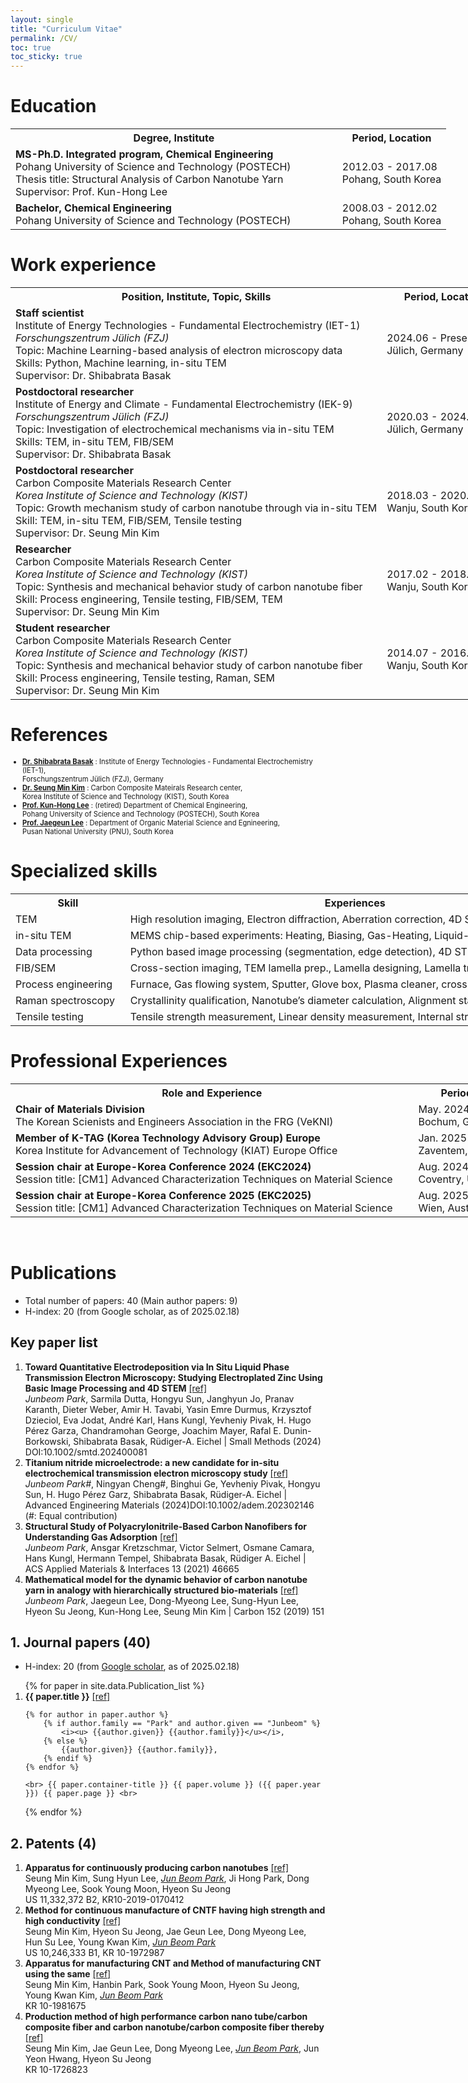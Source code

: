 ```yaml
---
layout: single
title: "Curriculum Vitae"
permalink: /CV/
toc: true
toc_sticky: true
---
```


# Education

<table style="width:1000px">
    <tr>
        <th style="width:75%">
            Degree, Institute
        </th>
        <th>
            Period, Location
        </th>
    </tr>
    <tr>
        <td>
            <b>MS-Ph.D. Integrated program, Chemical Engineering</b><br>
            Pohang University of Science and Technology (POSTECH)<br>
            Thesis title: Structural Analysis of Carbon Nanotube Yarn <br>
            Supervisor: Prof. Kun-Hong Lee
        </td>
        <td>
            2012.03 - 2017.08<br>
            Pohang, South Korea
        </td>
    </tr>
    <tr>
        <td>
            <b>Bachelor, Chemical Engineering</b><br>
            Pohang University of Science and Technology (POSTECH)<br>
        </td>
        <td>
            2008.03 - 2012.02<br>
            Pohang, South Korea
        </td>
    </tr>
</table>


# Work experience
<table style="width:1000px">
    <tr>
        <th style="width:75%">
            Position, Institute, Topic, Skills
        </th>
        <th>
            Period, Location
        </th>
    </tr>
    <tr>
        <td>
            <b>Staff scientist</b><br>
            Institute of Energy Technologies - Fundamental Electrochemistry (IET-1)<br>
            <i>Forschungszentrum Jülich (FZJ)</i> <br>
            Topic: Machine Learning-based analysis of electron microscopy data<br>
            Skills: Python, Machine learning, in-situ TEM<br>
            Supervisor: Dr. Shibabrata Basak
        </td>
        <td>
            2024.06 - Present <br>
            Jülich, Germany
        </td>
    </tr>
    <tr>
        <td>
            <b>Postdoctoral researcher</b><br>
            Institute of Energy and Climate - Fundamental Electrochemistry (IEK-9)<br>
            <i>Forschungszentrum Jülich (FZJ)</i><br>
            Topic: Investigation of electrochemical mechanisms via in-situ TEM<br>
            Skills: TEM, in-situ TEM, FIB/SEM<br>
            Supervisor: Dr. Shibabrata Basak
        </td>
        <td>
            2020.03 - 2024.05 <br>
            Jülich, Germany
        </td>
    </tr>
    <tr>
        <td>
            <b>Postdoctoral researcher</b><br>
            Carbon Composite Materials Research Center<br>
            <i>Korea Institute of Science and Technology (KIST)</i><br>
            Topic: Growth mechanism study of carbon nanotube through via in-situ TEM<br>
            Skill: TEM, in-situ TEM, FIB/SEM, Tensile testing<br>
            Supervisor: Dr. Seung Min Kim
        </td>
        <td>
            2018.03 - 2020.02 <br>
            Wanju, South Korea
        </td>
    </tr>
    <tr>
        <td>
            <b>Researcher</b><br>
            Carbon Composite Materials Research Center<br>
            <i>Korea Institute of Science and Technology (KIST)</i><br>
            Topic: Synthesis and mechanical behavior study of carbon nanotube fiber<br>
            Skill: Process engineering, Tensile testing, FIB/SEM, TEM<br>
            Supervisor: Dr. Seung Min Kim
        </td>
        <td>
            2017.02 - 2018.02 <br>
            Wanju, South Korea
        </td>
    </tr>
    <tr>
        <td>
            <b>Student researcher</b><br>
            Carbon Composite Materials Research Center<br>
            <i>Korea Institute of Science and Technology (KIST)</i><br>
            Topic: Synthesis and mechanical behavior study of carbon nanotube fiber<br>
            Skill: Process engineering, Tensile testing, Raman, SEM<br>
            Supervisor: Dr. Seung Min Kim
        </td>
        <td>
            2014.07 - 2016.12 <br>
            Wanju, South Korea
        </td>
    </tr>
</table>


# References
<ul style="font-size:80%;">
    <li>
        <a href='mailto:s.basak@fz-juelich.de'><b>Dr. Shibabrata Basak</b></a>
        : Institute of Energy Technologies - Fundamental Electrochemistry (IET-1), <br> Forschungszentrum Jülich (FZJ), Germany
    </li>
    <li>
        <a href='mailto:seungmin.kim@kist.re.kr'><b>Dr. Seung Min Kim</b></a>
        : Carbon Composite Mateirals Research center, <br> Korea Institute of Science and Technology (KIST), South Korea
    </li>
    <li>
        <a href='mailto:ce20047@postech.ac.kr'><b>Prof. Kun-Hong Lee</b></a>
        : (retired) Department of Chemical Engineering, <br> Pohang University of Science and Technology (POSTECH), South Korea
    </li>
    <li>
        <a href='mailto:jglee@pusan.ac.kr'><b>Prof. Jaegeun Lee</b></a>
        : Department of Organic Material Science and Egnineering, <br> Pusan National University (PNU), South Korea
    </li>
</ul>

# Specialized skills
<table style="width:1000px">
    <tr>
        <th style="width:20%">
            Skill
        </th>
        <th>
            Experiences
        </th>
    </tr>
    <tr>
        <td>
            TEM
        </td>
        <td>
            High resolution imaging, Electron diffraction, Aberration correction, 4D STEM, EDS and EELS
        </td>
    </tr>
    <tr>
        <td>
            in-situ TEM
        </td>
        <td>
            MEMS chip-based experiments: Heating, Biasing, Gas-Heating, Liquid-Biasing and Indentation
        </td>
    </tr>
    <tr>
        <td>
            Data processing
        </td>
        <td>
            Python based image processing (segmentation, edge detection), 4D STEM data analysis
        </td>
    </tr>
    <tr>
        <td>
            FIB/SEM
        </td>
        <td>
            Cross-section imaging, TEM lamella prep., Lamella designing, Lamella transfer to MEMS chip
        </td>
    </tr>
    <tr>
        <td>
            Process engineering
        </td>
        <td>
            Furnace, Gas flowing system, Sputter, Glove box, Plasma cleaner, cross-section polisher
        </td>
    </tr>    
    <tr>
        <td>
            Raman spectroscopy
        </td>
        <td>
            Crystallinity qualification, Nanotube’s diameter calculation, Alignment state determination
        </td>
    </tr>       
    <tr>
        <td>
            Tensile testing
        </td>
        <td>
            Tensile strength measurement, Linear density measurement, Internal structure determination
        </td>
    </tr>       
</table>



# Professional Experiences
<table style="width:1000px">
    <tr>
        <th style="width:75%">
            Role and Experience
        </th>
        <th>
            Period, Location
        </th>
    </tr>
    <tr>
        <td>
            <b>Chair of Materials Division</b><br>
            The Korean Scienists and Engineers Association in the FRG (VeKNI)
        </td>
        <td>
            May. 2024 - Present<br>
            Bochum, Germany
        </td>
    </tr>
    <tr>
        <td>
            <b>Member of K-TAG (Korea Technology Advisory Group) Europe</b><br>
            Korea Institute for Advancement of Technology (KIAT) Europe Office
        </td>
        <td>
            Jan. 2025 - Present<br>
            Zaventem, Belgium
        </td>
    </tr>
    <tr>
        <td>
            <b>Session chair at Europe-Korea Conference 2024 (EKC2024)</b><br>
            Session title: [CM1] Advanced Characterization Techniques on Material Science
        </td>
        <td>
            Aug. 2024<br>
            Coventry, United Kingdom
        </td>
    </tr>
    <tr>
        <td>
            <b>Session chair at Europe-Korea Conference 2025 (EKC2025)</b><br>
            Session title: [CM1] Advanced Characterization Techniques on Material Science
        </td>
        <td>
            Aug. 2025<br>
            Wien, Austria
        </td>
    </tr>
</table>
<br>

# Publications
- Total number of papers: 40 (Main author papers: 9)
- H-index: 20 (from Google scholar, as of 2025.02.18)

## Key paper list
1. **Toward Quantitative Electrodeposition via In Situ Liquid Phase Transmission Electron Microscopy: Studying Electroplated Zinc Using Basic Image Processing and 4D STEM** [[ref]](https://doi.org/10.1002/smtd.202400081)<br>
*Junbeom Park*, Sarmila Dutta, Hongyu Sun, Janghyun Jo, Pranav Karanth, Dieter Weber, Amir H. Tavabi, Yasin Emre Durmus, Krzysztof Dzieciol, Eva Jodat, André Karl, Hans Kungl, Yevheniy Pivak, H. Hugo Pérez Garza, Chandramohan George, Joachim Mayer, Rafal E. Dunin-Borkowski, Shibabrata Basak, Rüdiger-A. Eichel | Small Methods (2024) DOI:10.1002/smtd.202400081
1. **Titanium nitride microelectrode: a new candidate for in-situ electrochemical transmission electron microscopy study** [[ref]](https://doi.org/10.1002/adem.202302146)<br>
*Junbeom Park#*, Ningyan Cheng#, Binghui Ge, Yevheniy Pivak, Hongyu Sun, H. Hugo Pérez Garz, Shibabrata Basak, Rüdiger-A. Eichel | Advanced Engineering Materials (2024)DOI:10.1002/adem.202302146 (#: Equal contribution)
1. **Structural Study of Polyacrylonitrile-Based Carbon Nanofibers for Understanding Gas Adsorption** [[ref]](http://dx.doi.org/10.1021/acsami.1c13541)<br>
*Junbeom Park*, Ansgar Kretzschmar, Victor Selmert, Osmane Camara, Hans Kungl, Hermann Tempel, Shibabrata Basak, Rüdiger A. Eichel | ACS Applied Materials & Interfaces 13 (2021) 46665
1. **Mathematical model for the dynamic behavior of carbon nanotube yarn in analogy with hierarchically structured bio-materials** [[ref]](https://doi.org/10.1016/j.carbon.2019.05.077)<br>
*Junbeom Park*, Jaegeun Lee, Dong-Myeong Lee, Sung-Hyun Lee, Hyeon Su Jeong, Kun-Hong Lee, Seung Min Kim | Carbon 152 (2019) 151

## 1. Journal papers (40)
- H-index: 20 (from <a href="https://scholar.google.com/citations?user=WXKca60AAAAJ&hl=en">Google scholar</a>, as of 2025.02.18)
<ol>
{% for paper in site.data.Publication_list %}
  <li>
    <b>{{ paper.title }}</b> 
    <a href="https://doi.org/{{ paper.DOI }}"> [ref] </a> <br>

    {% for author in paper.author %}
        {% if author.family == "Park" and author.given == "Junbeom" %}
            <i><u> {{author.given}} {{author.family}}</u></i>,
        {% else %}
            {{author.given}} {{author.family}},
        {% endif %}
    {% endfor %}

    <br> {{ paper.container-title }} {{ paper.volume }} ({{ paper.year }}) {{ paper.page }} <br>
  </li>
{% endfor %}
</ol>

## 2. Patents (4)

1. **Apparatus for continuously producing carbon nanotubes** [[ref]](https://patents.google.com/patent/US11332372B2/en)<br>
Seung Min Kim, Sung Hyun Lee, <i><u>Jun Beom Park</u></i>, Ji Hong Park, Dong Myeong Lee, Sook Young Moon, Hyeon Su Jeong <br> US 11,332,372 B2, KR10-2019-0170412
1. **Method for continuous manufacture of CNTF having high strength and high conductivity** [[ref]](https://patents.google.com/patent/US10246333B1/en)<br>
Seung Min Kim, Hyeon Su Jeong, Jae Geun Lee, Dong Myeong Lee, Hun Su Lee, Young Kwan Kim, <i><u>Jun Beom Park</u></i> <br> US 10,246,333 B1, KR 10-1972987
1. **Apparatus for manufacturing CNT and Method of manufacturing CNT using the same** [[ref]](https://patents.google.com/patent/KR101981675B1/en)<br>
Seung Min Kim, Hanbin Park, Sook Young Moon, Hyeon Su Jeong, Young Kwan Kim, <i><u>Jun Beom Park</u></i> <br> KR 10-1981675
1. **Production method of high performance carbon nano tube/carbon composite fiber and carbon nanotube/carbon composite fiber thereby** [[ref]](https://patents.google.com/patent/KR101726823B1/en)<br>
Seung Min Kim, Jae Geun Lee, Dong Myeong Lee, <i><u>Jun Beom Park</u></i>, Jun Yeon Hwang, Hyeon Su Jeong <br> KR 10-1726823
